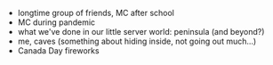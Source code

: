 - longtime group of friends, MC after school
- MC during pandemic
- what we've done in our little server world: peninsula (and beyond?)
- me, caves (something about hiding inside, not going out much...)
- Canada Day fireworks